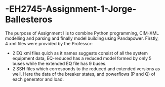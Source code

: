 # -EH2745-Assignment-1-Jorge-Ballesteros
The purpose of Assignment I is to combine Python programming, CIM-XML modelling and parsing and finally model building using Pandapower. Firstly, 4 xml files were provided by the Professor: 
- 2 EQ xml files quich as it names suggests consist of all the system equipment data, EQ-reduced has a reduced model formed by only 5 buses while the extended EQ file has 9 buses.
- 2 SSH files which corresponds to the reduced and extended versions as well. Here the data of the breaker states, and powerflows (P and Q) of each generator and load.

